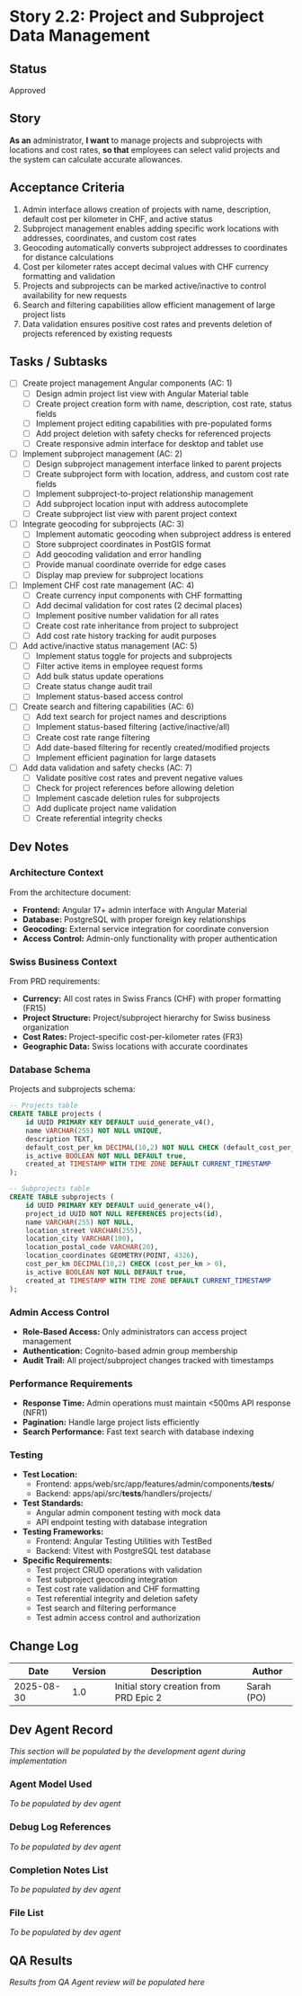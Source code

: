 # Story 2.2: Project and Subproject Data Management

## Status
Approved

## Story
**As an** administrator,
**I want** to manage projects and subprojects with locations and cost rates,
**so that** employees can select valid projects and the system can calculate accurate allowances.

## Acceptance Criteria
1. Admin interface allows creation of projects with name, description, default cost per kilometer in CHF, and active status
2. Subproject management enables adding specific work locations with addresses, coordinates, and custom cost rates
3. Geocoding automatically converts subproject addresses to coordinates for distance calculations  
4. Cost per kilometer rates accept decimal values with CHF currency formatting and validation
5. Projects and subprojects can be marked active/inactive to control availability for new requests
6. Search and filtering capabilities allow efficient management of large project lists
7. Data validation ensures positive cost rates and prevents deletion of projects referenced by existing requests

## Tasks / Subtasks
- [ ] Create project management Angular components (AC: 1)
  - [ ] Design admin project list view with Angular Material table
  - [ ] Create project creation form with name, description, cost rate, status fields
  - [ ] Implement project editing capabilities with pre-populated forms
  - [ ] Add project deletion with safety checks for referenced projects
  - [ ] Create responsive admin interface for desktop and tablet use

- [ ] Implement subproject management (AC: 2)
  - [ ] Design subproject management interface linked to parent projects
  - [ ] Create subproject form with location, address, and custom cost rate fields
  - [ ] Implement subproject-to-project relationship management
  - [ ] Add subproject location input with address autocomplete
  - [ ] Create subproject list view with parent project context

- [ ] Integrate geocoding for subprojects (AC: 3)
  - [ ] Implement automatic geocoding when subproject address is entered
  - [ ] Store subproject coordinates in PostGIS format
  - [ ] Add geocoding validation and error handling
  - [ ] Provide manual coordinate override for edge cases
  - [ ] Display map preview for subproject locations

- [ ] Implement CHF cost rate management (AC: 4)
  - [ ] Create currency input components with CHF formatting
  - [ ] Add decimal validation for cost rates (2 decimal places)
  - [ ] Implement positive number validation for all rates
  - [ ] Create cost rate inheritance from project to subproject
  - [ ] Add cost rate history tracking for audit purposes

- [ ] Add active/inactive status management (AC: 5)
  - [ ] Implement status toggle for projects and subprojects
  - [ ] Filter active items in employee request forms
  - [ ] Add bulk status update operations
  - [ ] Create status change audit trail
  - [ ] Implement status-based access control

- [ ] Create search and filtering capabilities (AC: 6)
  - [ ] Add text search for project names and descriptions
  - [ ] Implement status-based filtering (active/inactive/all)
  - [ ] Create cost rate range filtering
  - [ ] Add date-based filtering for recently created/modified projects
  - [ ] Implement efficient pagination for large datasets

- [ ] Add data validation and safety checks (AC: 7)
  - [ ] Validate positive cost rates and prevent negative values
  - [ ] Check for project references before allowing deletion
  - [ ] Implement cascade deletion rules for subprojects
  - [ ] Add duplicate project name validation
  - [ ] Create referential integrity checks

## Dev Notes

### Architecture Context
From the architecture document:
- **Frontend:** Angular 17+ admin interface with Angular Material
- **Database:** PostgreSQL with proper foreign key relationships
- **Geocoding:** External service integration for coordinate conversion
- **Access Control:** Admin-only functionality with proper authentication

### Swiss Business Context
From PRD requirements:
- **Currency:** All cost rates in Swiss Francs (CHF) with proper formatting (FR15)
- **Project Structure:** Project/subproject hierarchy for Swiss business organization
- **Cost Rates:** Project-specific cost-per-kilometer rates (FR3)
- **Geographic Data:** Swiss locations with accurate coordinates

### Database Schema
Projects and subprojects schema:
```sql
-- Projects table
CREATE TABLE projects (
    id UUID PRIMARY KEY DEFAULT uuid_generate_v4(),
    name VARCHAR(255) NOT NULL UNIQUE,
    description TEXT,
    default_cost_per_km DECIMAL(10,2) NOT NULL CHECK (default_cost_per_km > 0),
    is_active BOOLEAN NOT NULL DEFAULT true,
    created_at TIMESTAMP WITH TIME ZONE DEFAULT CURRENT_TIMESTAMP
);

-- Subprojects table
CREATE TABLE subprojects (
    id UUID PRIMARY KEY DEFAULT uuid_generate_v4(),
    project_id UUID NOT NULL REFERENCES projects(id),
    name VARCHAR(255) NOT NULL,
    location_street VARCHAR(255),
    location_city VARCHAR(100),
    location_postal_code VARCHAR(20),
    location_coordinates GEOMETRY(POINT, 4326),
    cost_per_km DECIMAL(10,2) CHECK (cost_per_km > 0),
    is_active BOOLEAN NOT NULL DEFAULT true,
    created_at TIMESTAMP WITH TIME ZONE DEFAULT CURRENT_TIMESTAMP
);
```

### Admin Access Control
- **Role-Based Access:** Only administrators can access project management
- **Authentication:** Cognito-based admin group membership
- **Audit Trail:** All project/subproject changes tracked with timestamps

### Performance Requirements
- **Response Time:** Admin operations must maintain <500ms API response (NFR1)
- **Pagination:** Handle large project lists efficiently
- **Search Performance:** Fast text search with database indexing

### Testing
- **Test Location:** 
  - Frontend: apps/web/src/app/features/admin/components/__tests__/
  - Backend: apps/api/src/__tests__/handlers/projects/
- **Test Standards:** 
  - Angular admin component testing with mock data
  - API endpoint testing with database integration
- **Testing Frameworks:** 
  - Frontend: Angular Testing Utilities with TestBed
  - Backend: Vitest with PostgreSQL test database
- **Specific Requirements:**
  - Test project CRUD operations with validation
  - Test subproject geocoding integration
  - Test cost rate validation and CHF formatting
  - Test referential integrity and deletion safety
  - Test search and filtering performance
  - Test admin access control and authorization

## Change Log
| Date | Version | Description | Author |
|------|---------|-------------|---------|
| 2025-08-30 | 1.0 | Initial story creation from PRD Epic 2 | Sarah (PO) |

## Dev Agent Record
*This section will be populated by the development agent during implementation*

### Agent Model Used
*To be populated by dev agent*

### Debug Log References
*To be populated by dev agent*

### Completion Notes List
*To be populated by dev agent*

### File List
*To be populated by dev agent*

## QA Results
*Results from QA Agent review will be populated here*